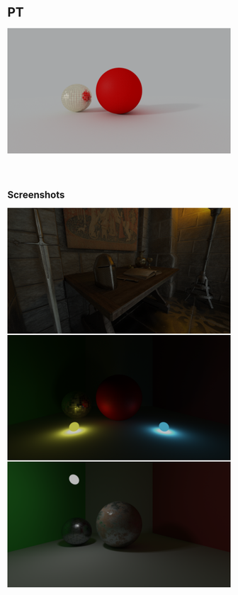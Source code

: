 # PT
![](PT/screenshots/pt2.png)

<br/><br/>

## **Screenshots**

![](PT/screenshots/pt64.png)
![](PT/screenshots/pt1.png)
![](PT/screenshots/pt.png)
